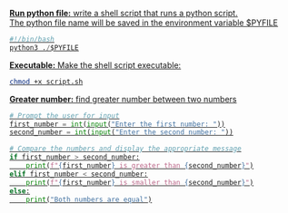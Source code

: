 
<u>**Run python file:**<u/> write a shell script that runs a python script.<br>
The python file name will be saved in the environment variable $PYFILE
```python
#!/bin/bash
python3 ./$PYFILE
```
<u>**Executable:**</u> Make the shell script executable:
```bash
chmod +x script.sh
```
<u>**Greater number:**</u> find greater number between two numbers
```python
# Prompt the user for input
first_number = int(input("Enter the first number: "))
second_number = int(input("Enter the second number: "))

# Compare the numbers and display the appropriate message
if first_number > second_number:
    print(f"{first_number} is greater than {second_number}")
elif first_number < second_number:
    print(f"{first_number} is smaller than {second_number}")
else:
    print("Both numbers are equal")
```
